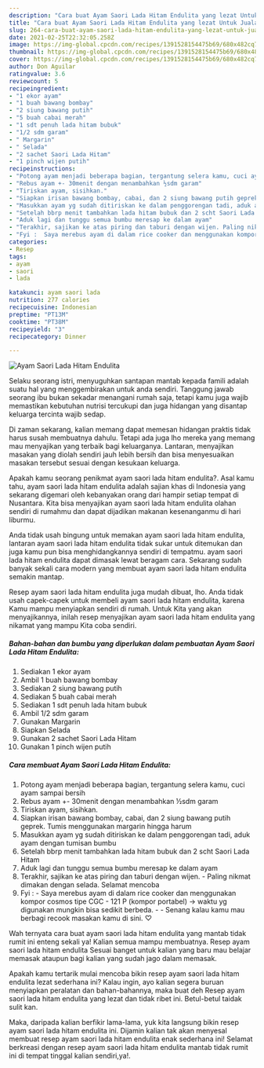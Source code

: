 ```yaml
---
description: "Cara buat Ayam Saori Lada Hitam Endulita yang lezat Untuk Jualan"
title: "Cara buat Ayam Saori Lada Hitam Endulita yang lezat Untuk Jualan"
slug: 264-cara-buat-ayam-saori-lada-hitam-endulita-yang-lezat-untuk-jualan
date: 2021-02-25T22:32:05.258Z
image: https://img-global.cpcdn.com/recipes/1391528154475b69/680x482cq70/ayam-saori-lada-hitam-endulita-foto-resep-utama.jpg
thumbnail: https://img-global.cpcdn.com/recipes/1391528154475b69/680x482cq70/ayam-saori-lada-hitam-endulita-foto-resep-utama.jpg
cover: https://img-global.cpcdn.com/recipes/1391528154475b69/680x482cq70/ayam-saori-lada-hitam-endulita-foto-resep-utama.jpg
author: Don Aguilar
ratingvalue: 3.6
reviewcount: 5
recipeingredient:
- "1 ekor ayam"
- "1 buah bawang bombay"
- "2 siung bawang putih"
- "5 buah cabai merah"
- "1 sdt penuh lada hitam bubuk"
- "1/2 sdm garam"
- " Margarin"
- " Selada"
- "2 sachet Saori Lada Hitam"
- "1 pinch wijen putih"
recipeinstructions:
- "Potong ayam menjadi beberapa bagian, tergantung selera kamu, cuci ayam sampai bersih"
- "Rebus ayam +- 30menit dengan menambahkan ½sdm garam"
- "Tiriskan ayam, sisihkan."
- "Siapkan irisan bawang bombay, cabai, dan 2 siung bawang putih geprek. Tumis menggunakan margarin hingga harum"
- "Masukkan ayam yg sudah ditiriskan ke dalam penggorengan tadi, aduk ayam dengan tumisan bumbu"
- "Setelah bbrp menit tambahkan lada hitam bubuk dan 2 scht Saori Lada Hitam"
- "Aduk lagi dan tunggu semua bumbu meresap ke dalam ayam"
- "Terakhir, sajikan ke atas piring dan taburi dengan wijen. Paling nikmat dimakan dengan selada. Selamat mencoba"
- "Fyi :  Saya merebus ayam di dalam rice cooker dan menggunakan kompor cosmos tipe CGC - 121 P (kompor portabel) -&gt; waktu yg digunakan mungkin bisa sedikit berbeda.  Senang kalau kamu mau berbagi recook masakan kamu di sini. ♡"
categories:
- Resep
tags:
- ayam
- saori
- lada

katakunci: ayam saori lada 
nutrition: 277 calories
recipecuisine: Indonesian
preptime: "PT13M"
cooktime: "PT38M"
recipeyield: "3"
recipecategory: Dinner

---
```



![Ayam Saori Lada Hitam Endulita](https://img-global.cpcdn.com/recipes/1391528154475b69/680x482cq70/ayam-saori-lada-hitam-endulita-foto-resep-utama.jpg)

Selaku seorang istri, menyuguhkan santapan mantab kepada famili adalah suatu hal yang menggembirakan untuk anda sendiri. Tanggung jawab seorang ibu bukan sekadar menangani rumah saja, tetapi kamu juga wajib memastikan kebutuhan nutrisi tercukupi dan juga hidangan yang disantap keluarga tercinta wajib sedap.

Di zaman  sekarang, kalian memang dapat memesan hidangan praktis tidak harus susah membuatnya dahulu. Tetapi ada juga lho mereka yang memang mau menyajikan yang terbaik bagi keluarganya. Lantaran, menyajikan masakan yang diolah sendiri jauh lebih bersih dan bisa menyesuaikan masakan tersebut sesuai dengan kesukaan keluarga. 



Apakah kamu seorang penikmat ayam saori lada hitam endulita?. Asal kamu tahu, ayam saori lada hitam endulita adalah sajian khas di Indonesia yang sekarang digemari oleh kebanyakan orang dari hampir setiap tempat di Nusantara. Kita bisa menyajikan ayam saori lada hitam endulita olahan sendiri di rumahmu dan dapat dijadikan makanan kesenanganmu di hari liburmu.

Anda tidak usah bingung untuk memakan ayam saori lada hitam endulita, lantaran ayam saori lada hitam endulita tidak sukar untuk ditemukan dan juga kamu pun bisa menghidangkannya sendiri di tempatmu. ayam saori lada hitam endulita dapat dimasak lewat beragam cara. Sekarang sudah banyak sekali cara modern yang membuat ayam saori lada hitam endulita semakin mantap.

Resep ayam saori lada hitam endulita juga mudah dibuat, lho. Anda tidak usah capek-capek untuk membeli ayam saori lada hitam endulita, karena Kamu mampu menyiapkan sendiri di rumah. Untuk Kita yang akan menyajikannya, inilah resep menyajikan ayam saori lada hitam endulita yang nikamat yang mampu Kita coba sendiri.

<!--inarticleads1-->

##### Bahan-bahan dan bumbu yang diperlukan dalam pembuatan Ayam Saori Lada Hitam Endulita:

1. Sediakan 1 ekor ayam
1. Ambil 1 buah bawang bombay
1. Sediakan 2 siung bawang putih
1. Sediakan 5 buah cabai merah
1. Sediakan 1 sdt penuh lada hitam bubuk
1. Ambil 1/2 sdm garam
1. Gunakan  Margarin
1. Siapkan  Selada
1. Gunakan 2 sachet Saori Lada Hitam
1. Gunakan 1 pinch wijen putih




<!--inarticleads2-->

##### Cara membuat Ayam Saori Lada Hitam Endulita:

1. Potong ayam menjadi beberapa bagian, tergantung selera kamu, cuci ayam sampai bersih
1. Rebus ayam +- 30menit dengan menambahkan ½sdm garam
1. Tiriskan ayam, sisihkan.
1. Siapkan irisan bawang bombay, cabai, dan 2 siung bawang putih geprek. Tumis menggunakan margarin hingga harum
1. Masukkan ayam yg sudah ditiriskan ke dalam penggorengan tadi, aduk ayam dengan tumisan bumbu
1. Setelah bbrp menit tambahkan lada hitam bubuk dan 2 scht Saori Lada Hitam
1. Aduk lagi dan tunggu semua bumbu meresap ke dalam ayam
1. Terakhir, sajikan ke atas piring dan taburi dengan wijen. - Paling nikmat dimakan dengan selada. Selamat mencoba
1. Fyi :  - Saya merebus ayam di dalam rice cooker dan menggunakan kompor cosmos tipe CGC - 121 P (kompor portabel) -&gt; waktu yg digunakan mungkin bisa sedikit berbeda. -  - Senang kalau kamu mau berbagi recook masakan kamu di sini. ♡




Wah ternyata cara buat ayam saori lada hitam endulita yang mantab tidak rumit ini enteng sekali ya! Kalian semua mampu membuatnya. Resep ayam saori lada hitam endulita Sesuai banget untuk kalian yang baru mau belajar memasak ataupun bagi kalian yang sudah jago dalam memasak.

Apakah kamu tertarik mulai mencoba bikin resep ayam saori lada hitam endulita lezat sederhana ini? Kalau ingin, ayo kalian segera buruan menyiapkan peralatan dan bahan-bahannya, maka buat deh Resep ayam saori lada hitam endulita yang lezat dan tidak ribet ini. Betul-betul taidak sulit kan. 

Maka, daripada kalian berfikir lama-lama, yuk kita langsung bikin resep ayam saori lada hitam endulita ini. Dijamin kalian tak akan menyesal membuat resep ayam saori lada hitam endulita enak sederhana ini! Selamat berkreasi dengan resep ayam saori lada hitam endulita mantab tidak rumit ini di tempat tinggal kalian sendiri,ya!.

